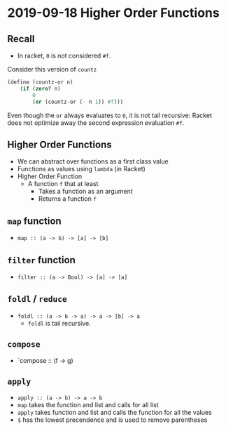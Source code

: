# 2019-09-18 Higher Order Functions

## Recall
* In racket, `0` is not considered `#f`. 

Consider this version of `countz`
```scheme
(define (countz-or n)
    (if (zero? n)
        0
        (or (countz-or (- n 1)) #f)))
```
Even though the `or` always evaluates to `0`, it is not tail recursive: Racket does not optimize away the second expression evaluation `#f`.

## Higher Order Functions
* We can abstract over functions as a first class value
* Functions as values using `lambda` (in Racket)
* Higher Order Function 
  * A function `f` that at least
    * Takes a function as an argument
    * Returns a function `f`

## `map` function
* `map :: (a -> b) -> [a] -> [b]`

## `filter` function
* `filter :: (a -> Bool) -> [a] -> [a]`

## `foldl` / `reduce`
* `foldl :: (a -> b -> a) -> a -> [b] -> a`
  * `foldl` is tail recursive.

## `compose`
* `compose :: (f -> g)

## `apply`
* `apply :: (a -> b) -> a -> b`
* `map` takes the function and list and calls for all list
* `apply` takes function and list and calls the function for all the values
* `$` has the lowest precendence and is used to remove parentheses 